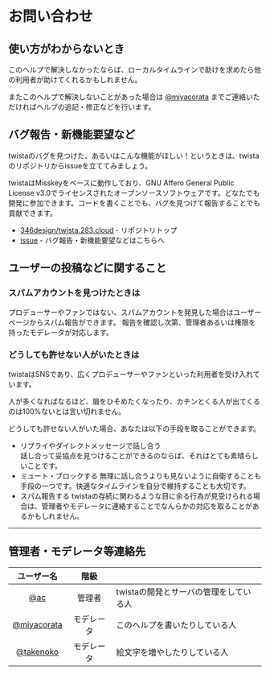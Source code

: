 # お問い合わせ

## 使い方がわからないとき
このヘルプで解決しなかったならば、ローカルタイムラインで助けを求めたら他の利用者が助けてくれるかもしれません。

またこのヘルプで解決しないことがあった場合は [@miyacorata](https://twista.283.cloud/@miyacorata) までご連絡いただければヘルプの追記・修正などを行います。

## バグ報告・新機能要望など
twistaのバグを見つけた、あるいはこんな機能がほしい！というときは、twistaのリポジトリからissueを立ててみましょう。

twistaはMisskeyをベースに動作しており、GNU Affero General Public License v3.0でライセンスされたオープンソースソフトウェアです。どなたでも開発に参加できます。コードを書くことでも、バグを見つけて報告することでも貢献できます。

* [346design/twista.283.cloud](https://github.com/346design/twista.283.cloud) - リポジトリトップ
* [issue](https://github.com/346design/twista.283.cloud/issues) - バグ報告・新機能要望などはこちらへ

## ユーザーの投稿などに関すること
### スパムアカウントを見つけたときは
プロデューサーやファンではない、スパムアカウントを発見した場合はユーザーページからスパム報告ができます。
報告を確認し次第、管理者あるいは権限を持ったモデレータが対応します。

### どうしても許せない人がいたときは
twistaはSNSであり、広くプロデューサーやファンといった利用者を受け入れています。

人が多くなればなるほど、眉をひそめたくなったり、カチンとくる人が出てくるのは100%ないとは言い切れません。

どうしても許せない人がいた場合、あなたは以下の手段を取ることができます。

* リプライやダイレクトメッセージで話し合う  
  話し合って妥協点を見つけることができるのならば、それはとても素晴らしいことです。
* ミュート・ブロックする
  無理に話し合うよりも見ないように自衛することも手段の一つです。快適なタイムラインを自分で維持することも大切です。
* スパム報告する
  twistaの存続に関わるような目に余る行為が見受けられる場合は、管理者やモデレータに連絡することでなんらかの対応を取ることがあるかもしれません。

****

## 管理者・モデレータ等連絡先
|ユーザー名|階級||
|:--:|:--:|:--|
|[@ac](https://twista.283.cloud/@ac)|管理者|twistaの開発とサーバの管理をしている人|
|[@miyacorata](https://twista.283.cloud/@miyacorata)|モデレータ|このヘルプを書いたりしている人|
|[@takenoko](https://twista.283.cloud/@takenoko)|モデレータ|絵文字を増やしたりしている人|
